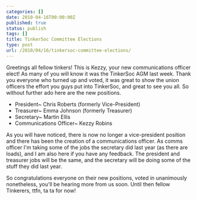 ```yaml
---
categories: []
date: 2010-04-16T00:00:00Z
published: true
status: publish
tags: []
title: TinkerSoc Committee Elections
type: post
url: /2010/04/16/tinkersoc-committee-elections/
---
```


Greetings all fellow tinkers! This is Kezzy, your new communications officer elect! As many of you will know it was the TinkerSoc AGM last week. Thank you everyone who turned up and voted, it was great to show the union officers the effort you guys put into TinkerSoc, and great to see you all. So without further ado here are the new positions.

* President~ Chris Roberts (formerly Vice-President)
* Treasurer~ Emma Johnson (formerly Treasurer)
* Secretary~ Martin Ellis
* Communications Officer~ Kezzy Robins

As you will have noticed, there is now no longer a vice-president position and there has been the creation of a communications officer. As comms officer I'm taking some of the jobs the secretary did last year (as there are loads), and I am also here if you have any feedback. The president and treasurer jobs will be the same, and the secretary will be doing some of the stuff they did last year.

So congratulations everyone on their new positions, voted in unanimously nonetheless, you'll be hearing more from us soon. Until then fellow Tinkerers, ttfn, ta ta for now!
